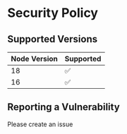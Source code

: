 # Security Policy

## Supported Versions

| Node Version | Supported          |
| ------------ | ------------------ |
| 18           | :white_check_mark: |
| 16           | :white_check_mark: |

## Reporting a Vulnerability

Please create an issue
